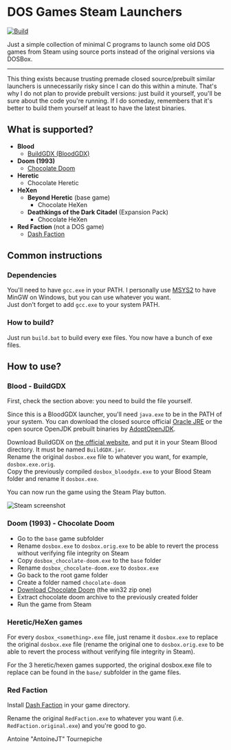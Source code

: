 # DOS Games Steam Launchers

[![Build](https://github.com/AntoineJT/dos-games-steam-launchers/actions/workflows/main.yml/badge.svg)](https://github.com/AntoineJT/dos-games-steam-launchers/actions/workflows/main.yml)

Just a simple collection of minimal C
programs to launch some old DOS games
from Steam using source ports instead
of the original versions via DOSBox.

---
This thing exists because trusting premade
closed source/prebuilt similar launchers
is unnecessarily risky since I can do
this within a minute.
That's why I do not plan to provide prebuilt
versions: just build it yourself, you'll
be sure about the code you're running.
If I do someday, remembers that it's better
to build them yourself at least to have the
latest binaries.

## What is supported?

- **Blood**
  - [BuildGDX (BloodGDX)](#blood---buildgdx)
- **Doom (1993)**
  - [Chocolate Doom](#doom-1993---chocolate-doom)
- **Heretic**
  - Chocolate Heretic
- **HeXen**
  - **Beyond Heretic** (base game)
    - Chocolate HeXen
  - **Deathkings of the Dark Citadel** (Expansion Pack)
    - Chocolate HeXen
- **Red Faction** (not a DOS game)
  - [Dash Faction](#red-faction)

## Common instructions

### Dependencies

You'll need to have `gcc.exe` in your PATH.
I personally use [MSYS2](https://www.msys2.org/)
to have MinGW on Windows, but you can use whatever
you want. \
Just don't forget to add `gcc.exe` to your system
PATH.

### How to build?

Just run `build.bat` to build every exe files.
You now have a bunch of exe files.

## How to use?

### Blood - BuildGDX

First, check the section above: you need to build
the file yourself.

Since this is a BloodGDX launcher, you'll
need `java.exe` to be in the PATH of your
system.
You can download the closed source official
[Oracle JRE](https://www.java.com/download/)
or the open source OpenJDK prebuilt binaries
by [AdoptOpenJDK](https://adoptopenjdk.net/).

Download BuildGDX on
[the official website](https://m210.duke4.net/),
and put it in your Steam Blood directory.
It must be named `BuildGDX.jar`. \
Rename the original `dosbox.exe` file to whatever
you want, for example, `dosbox.exe.orig`. \
Copy the previously compiled `dosbox_bloodgdx.exe`
to your Blood Steam folder and rename it `dosbox.exe`.

You can now run the game using the Steam Play button.

![Steam screenshot](.images/Steam_screenshot.png)

### Doom (1993) - Chocolate Doom

- Go to the `base` game subfolder
- Rename `dosbox.exe` to `dosbox.orig.exe`
to be able to revert the process without
verifying file integrity on Steam
- Copy `dosbox_chocolate-doom.exe` to
the `base` folder
- Rename `dosbox_chocolate-doom.exe` to
`dosbox.exe`
- Go back to the root game folder
- Create a folder named `chocolate-doom`
- [Download Chocolate Doom](https://github.com/chocolate-doom/chocolate-doom/releases)
(the win32 zip one)
- Extract chocolate doom archive to the
previously created folder
- Run the game from Steam

### Heretic/HeXen games

For every `dosbox_<something>.exe` file, just
rename it `dosbox.exe` to replace the original
`dosbox.exe` file (rename the original one to
`dosbox.orig.exe` to be able to revert the
process without verifying file integrity
in Steam).

For the 3 heretic/hexen games supported,
the original dosbox.exe file to replace can
be found in the `base/` subfolder
in the game files.

### Red Faction

Install [Dash Faction](https://github.com/rafalh/dashfaction)
in your game directory.

Rename the original `RedFaction.exe` to
whatever you want (i.e.
`RedFaction.original.exe`) and you're good
to go.

Antoine "AntoineJT" Tournepiche
